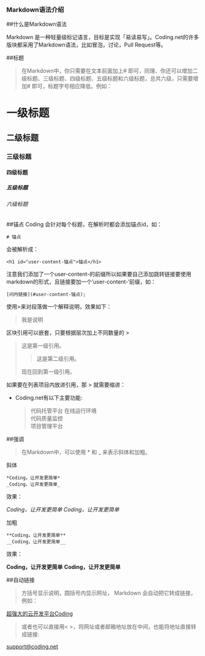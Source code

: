 ### Markdown语法介绍

##什么是Markdown语法
>
Markdown 是一种轻量级标记语言，目标是实现「易读易写」。Coding.net的许多版块都采用了Markdown语法，比如冒泡，讨论，Pull Request等。

##标题
>在Markdown中，你只需要在文本前面加上# 即可，同理、你还可以增加二级标题、三级标题、四级标题、五级标题和六级标题，总共六级，只需要增加# 即可，标题字号相应降低。例如：

# 一级标题
## 二级标题
### 三级标题
#### 四级标题
##### 五级标题
###### 六级标题


##锚点
Coding 会针对每个标题，在解析时都会添加锚点id，如：
```
# 锚点
```
会被解析成：
```
<h1 id="user-content-锚点">锚点</h1>
```
注意我们添加了一个user-content-的前缀所以如果要自己添加跳转链接要使用markdown的形式，且链接要加一个’user-content-‘前缀，如：
```
[问内链接](#user-content-锚点);
```
使用>来对段落做一个解释说明，效果如下：
>我是说明


区块引用可以嵌套，只要根据层次加上不同数量的 >

> 这是第一级引用。
>
> > 这是第二级引用。
>
> 现在回到第一级引用。

如果要在列表项目内放进引用，那 > 就需要缩进：

*  Coding.net有以下主要功能:
    > 代码托管平台
    > 在线运行环境    
    > 代码质量监控    
    > 项目管理平台



##强调
>在Markdown中，可以使用 * 和 _ 来表示斜体和加粗。

斜体
```
*Coding，让开发更简单*
_Coding，让开发更简单_
```
效果：

*Coding，让开发更简单*
_Coding，让开发更简单_

加粗
```
**Coding，让开发更简单**
__Coding，让开发更简单__
```
效果：

**Coding，让开发更简单**
__Coding，让开发更简单__


##自动链接
>方括号显示说明，圆括号内显示网址， Markdown 会自动把它转成链接，例如：

[超强大的云开发平台Coding](http://coding.net)

>或者也可以直接用< >，将网址或者邮箱地址放在中间，也能将地址直接转成链接:

<support@coding.net>
